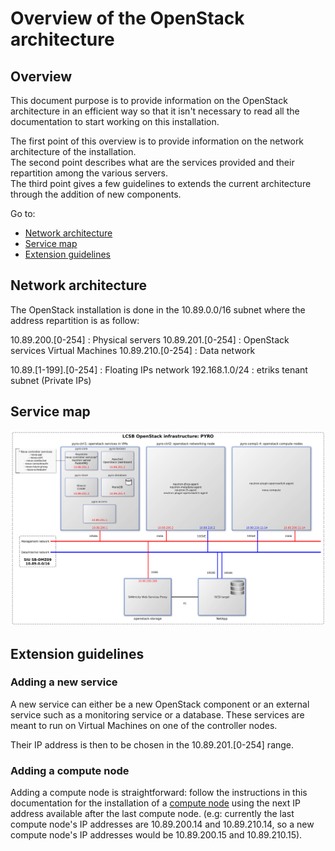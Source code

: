 # Overview of the OpenStack architecture

## Overview

This document purpose is to provide information on the OpenStack architecture in an efficient way so that it isn't necessary to read all the documentation to start working on this installation.

The first point of this overview is to provide information on the network architecture of the installation.  
The second point describes what are the services provided and their repartition among the various servers.  
The third point gives a few guidelines to extends the current architecture through the addition of new components.

Go to:
- [Network architecture](#network-architecture)
- [Service map](#service-map)
- [Extension guidelines](#extension-guidelines)

## Network architecture

The OpenStack installation is done in the 10.89.0.0/16 subnet where the address repartition is as follow:

10.89.200.[0-254] : Physical servers
10.89.201.[0-254] : OpenStack services Virtual Machines
10.89.210.[0-254] : Data network

10.89.[1-199].[0-254] : Floating IPs network
192.168.1.0/24 : etriks tenant subnet (Private IPs)

## Service map

![Service map](images/service-map-v1.png)

## Extension guidelines

### Adding a new service

A new service can either be a new OpenStack component or an external service such as a monitoring service or a database. These services are meant to run on Virtual Machines on one of the controller nodes.

Their IP address is then to be chosen in the 10.89.201.[0-254] range.

### Adding a compute node

Adding a compute node is straightforward: follow the instructions in this documentation for the installation of a [compute node](Compute.md) using the next IP address available after the last compute node. (e.g: currently the last compute node's IP addresses are 10.89.200.14 and 10.89.210.14, so a new compute node's IP addresses would be 10.89.200.15 and 10.89.210.15).
